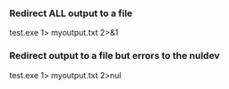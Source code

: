 ### Redirect ALL output to a file
test.exe 1> myoutput.txt 2>&1

### Redirect output to a file but errors to the nuldev
test.exe 1> myoutput.txt 2>nul
